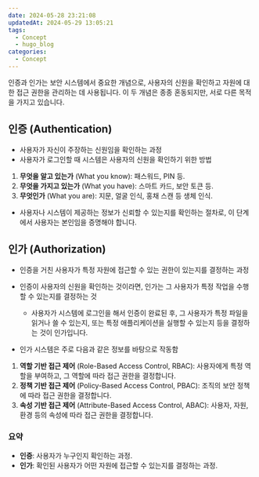 ```yaml
---
date: 2024-05-28 23:21:08
updatedAt: 2024-05-29 13:05:21
tags:
  - Concept
  - hugo_blog
categories:
  - Concept
---
```

인증과 인가는 보안 시스템에서 중요한 개념으로, 사용자의 신원을 확인하고 자원에 대한 접근 권한을 관리하는 데 사용됩니다. 이 두 개념은 종종 혼동되지만, 서로 다른 목적을 가지고 있습니다.

## 인증 (Authentication)
- 사용자가 자신이 주장하는 신원임을 확인하는 과정
- 사용자가 로그인할 때 시스템은 사용자의 신원을 확인하기 위한 방법
1. **무엇을 알고 있는가** (What you know): 패스워드, PIN 등.
2. **무엇을 가지고 있는가** (What you have): 스마트 카드, 보안 토큰 등.
3. **무엇인가** (What you are): 지문, 얼굴 인식, 홍채 스캔 등 생체 인식.
- 사용자나 시스템이 제공하는 정보가 신뢰할 수 있는지를 확인하는 절차로, 이 단계에서 사용자는 본인임을 증명해야 합니다.

## 인가 (Authorization)
- 인증을 거친 사용자가 특정 자원에 접근할 수 있는 권한이 있는지를 결정하는 과정
- 인증이 사용자의 신원을 확인하는 것이라면, 인가는 그 사용자가 특정 작업을 수행할 수 있는지를 결정하는 것
	-  사용자가 시스템에 로그인을 해서 인증이 완료된 후, 그 사용자가 특정 파일을 읽거나 쓸 수 있는지, 또는 특정 애플리케이션을 실행할 수 있는지 등을 결정하는 것이 인가입니다.

- 인가 시스템은 주로 다음과 같은 정보를 바탕으로 작동함
1. **역할 기반 접근 제어** (Role-Based Access Control, RBAC): 사용자에게 특정 역할을 부여하고, 그 역할에 따라 접근 권한을 결정합니다.
2. **정책 기반 접근 제어** (Policy-Based Access Control, PBAC): 조직의 보안 정책에 따라 접근 권한을 결정합니다.
3. **속성 기반 접근 제어** (Attribute-Based Access Control, ABAC): 사용자, 자원, 환경 등의 속성에 따라 접근 권한을 결정합니다.

### 요약
- **인증**: 사용자가 누구인지 확인하는 과정.
- **인가**: 확인된 사용자가 어떤 자원에 접근할 수 있는지를 결정하는 과정.